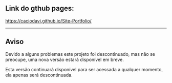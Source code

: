 ## Link do gthub pages:

  https://caciodavi.github.io/Site-Portfolio/
<hr>

## Aviso
<p>Devido a alguns problemas este projeto foi descontinuado, mas não se preocupe, uma nova versão estará disponível em breve.</p>
<p>Esta versão continuará disponível para ser acessada a qualquer momento, ela apenas será descontinuada.</p>

